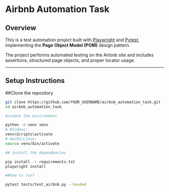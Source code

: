 # Airbnb Automation Task

## Overview

This is a test automation project built with [Playwright](https://playwright.dev/python/) and [Pytest](https://docs.pytest.org/), implementing the **Page Object Model (POM)** design pattern.

The project performs automated testing on the Airbnb site and includes assertions, structured page objects, and proper locator usage.

---

## Setup Instructions

##Clone the repository

```bash
git clone https://github.com/YOUR_USERNAME/airbnb_automation_task.git
cd airbnb_automation_task

#create the environment

python -m venv venv
# Windows:
venv\Scripts\activate
# macOS/Linux:
source venv/bin/activate

## install the dependencies

pip install -r requirements.txt
playwright install

##how to run?

pytest tests/test_airbnb.py --headed

